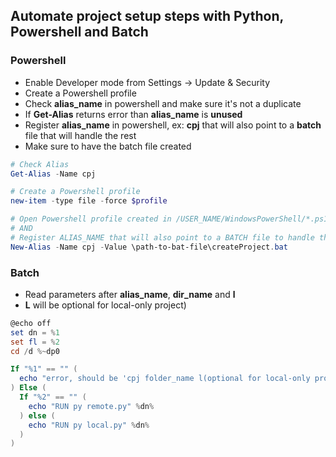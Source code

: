 ## Automate project setup steps with Python, Powershell and Batch

### Powershell
- Enable Developer mode from Settings -> Update & Security
- Create a Powershell profile
- Check __**alias_name**__ in powershell and make sure it's not a duplicate
- If **Get-Alias** returns error than __**alias_name**__ is **unused**
- Register __**alias_name**__ in powershell, ex: __cpj__ that will also point to a **batch** file that will handle the rest
- Make sure to have the batch file created
```powershell
# Check Alias
Get-Alias -Name cpj

# Create a Powershell profile
new-item -type file -force $profile

# Open Powershell profile created in /USER_NAME/WindowsPowerShell/*.ps1
# AND
# Register ALIAS_NAME that will also point to a BATCH file to handle the rest -> Save
New-Alias -Name cpj -Value \path-to-bat-file\createProject.bat
```

### Batch
- Read parameters after __**alias_name**__, **dir_name** and **l**
- __L__ will be optional for local-only project)
```powershell
@echo off
set dn = %1
set fl = %2
cd /d %~dp0

If "%1" == "" (
  echo "error, should be 'cpj folder_name l(optional for local-only project)'"
) Else (
  If "%2" == "" (
    echo "RUN py remote.py" %dn%
  ) else (
    echo "RUN py local.py" %dn%
  )
)
```